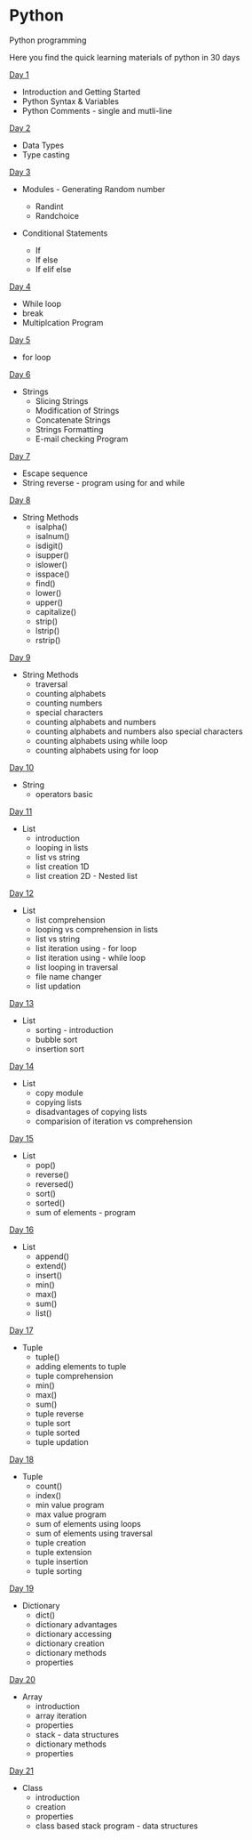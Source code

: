 # Python
Python programming 

Here you find the quick learning materials of python in 30 days 

[Day 1](https://github.com/ameenoorraseed/Python/tree/main/Day%201)

  * Introduction and Getting Started
  * Python Syntax & Variables
  * Python Comments - single and mutli-line
  

[Day 2](https://github.com/ameenoorraseed/Python/tree/main/Day%202)

  * Data Types 
  * Type casting
  

[Day 3](https://github.com/ameenoorraseed/Python/tree/main/Day%203)

  * Modules - Generating Random number
    * Randint
    * Randchoice
    
    
  * Conditional Statements
    * If 
    * If else 
    * If elif else
    

[Day 4](https://github.com/ameenoorraseed/Python/tree/main/Day%204)

  * While loop
  * break
  * Multiplcation Program
  

[Day 5](https://github.com/ameenoorraseed/Python/tree/main/Day%205)

  * for loop


[Day 6](https://github.com/ameenoorraseed/Python/tree/main/Day%206)

  * Strings
    * Slicing Strings
    * Modification of Strings
    * Concatenate Strings
    * Strings Formatting
    * E-mail checking Program
    
    
[Day 7](https://github.com/ameenoorraseed/Python/tree/main/Day%207)

  * Escape sequence
  * String reverse - program using for and while


[Day 8](https://github.com/ameenoorraseed/Python/tree/main/Day%208)

  * String Methods
    * isalpha()
    * isalnum()
    * isdigit()
    * isupper()
    * islower()
    * isspace()
    * find()
    * lower()
    * upper()
    * capitalize()
    * strip()
    * lstrip()
    * rstrip()
    
    
[Day 9](https://github.com/ameenoorraseed/Python/tree/main/Day%209)

  * String Methods
    * traversal
    * counting alphabets
    * counting numbers
    * special characters
    * counting alphabets and numbers
    * counting alphabets and numbers also special characters
    * counting alphabets using while loop
    * counting alphabets using for loop


[Day 10](https://github.com/ameenoorraseed/Python/tree/main/Day%210)

  * String
    * operators basic
        

[Day 11](https://github.com/ameenoorraseed/Python/tree/main/Day%211)

  * List
    * introduction
    * looping in lists
    * list vs string
    * list creation 1D
    * list creation 2D - Nested list
    

[Day 12](https://github.com/ameenoorraseed/Python/tree/main/Day%212)

  * List
    * list comprehension
    * looping vs comprehension in lists
    * list vs string
    * list iteration using - for loop
    * list iteration using - while loop
    * list looping in traversal
    * file name changer
    * list updation


[Day 13](https://github.com/ameenoorraseed/Python/tree/main/Day%213)

  * List
    * sorting - introduction
    * bubble sort
    * insertion sort
  
 
[Day 14](https://github.com/ameenoorraseed/Python/tree/main/Day%214)

  * List
    * copy module
    * copying lists
    * disadvantages of copying lists
    * comparision of iteration vs comprehension
    
    
[Day 15](https://github.com/ameenoorraseed/Python/tree/main/Day%215)

* List
    * pop()
    * reverse()
    * reversed()
    * sort()
    * sorted()
    * sum of elements - program
    
    
[Day 16](https://github.com/ameenoorraseed/Python/tree/main/Day%216)

* List
    * append()
    * extend()
    * insert()
    * min()
    * max()
    * sum()
    * list()
   
   
[Day 17](https://github.com/ameenoorraseed/Python/tree/main/Day%217)

* Tuple
    * tuple()
    * adding elements to tuple
    * tuple comprehension
    * min()
    * max()
    * sum()
    * tuple reverse
    * tuple sort
    * tuple sorted
    * tuple updation
    
    
[Day 18](https://github.com/ameenoorraseed/Python/tree/main/Day%218)

* Tuple
    * count()
    * index()
    * min value program
    * max value program
    * sum of elements using loops
    * sum of elements using traversal
    * tuple creation
    * tuple extension
    * tuple insertion
    * tuple sorting
        
    
[Day 19](https://github.com/ameenoorraseed/Python/tree/main/Day%219)

* Dictionary
    * dict()
    * dictionary advantages
    * dictionary accessing
    * dictionary creation
    * dictionary methods
    * properties
    
    
 [Day 20](https://github.com/ameenoorraseed/Python/tree/main/Day%220)

* Array
    * introduction
    * array iteration
    * properties
    * stack - data structures
    * dictionary methods
    * properties
    
    
 [Day 21](https://github.com/ameenoorraseed/Python/tree/main/Day%221)

* Class
    * introduction
    * creation
    * properties
    * class based stack program - data structures
 
    
        
       
    
    

